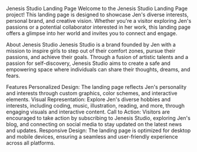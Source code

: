 Jenesis Studio Landing Page
Welcome to the Jenesis Studio Landing Page project! This landing page is designed to showcase Jen's diverse interests, personal brand, and creative vision. Whether you're a visitor exploring Jen's passions or a potential collaborator interested in her work, this landing page offers a glimpse into her world and invites you to connect and engage.

About Jenesis Studio
Jenesis Studio is a brand founded by Jen with a mission to inspire girls to step out of their comfort zones, pursue their passions, and achieve their goals. Through a fusion of artistic talents and a passion for self-discovery, Jenesis Studio aims to create a safe and empowering space where individuals can share their thoughts, dreams, and fears.

Features
Personalized Design: The landing page reflects Jen's personality and interests through custom graphics, color schemes, and interactive elements.
Visual Representation: Explore Jen's diverse hobbies and interests, including coding, music, illustration, reading, and more, through engaging visuals and interactive content.
Call to Action: Visitors are encouraged to take action by subscribing to Jenesis Studio, exploring Jen's blog, and connecting on social media to stay updated on the latest news and updates.
Responsive Design: The landing page is optimized for desktop and mobile devices, ensuring a seamless and user-friendly experience across all platforms.